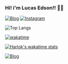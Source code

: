 ### Hi! i'm Lucas Edson!! 👋🏾
[![Blog](https://img.shields.io/badge/Medium-12100E?style=for-the-badge&logo=medium&logoColor=white)](https://medium.com/@lucasedson654)
[![Instagram](https://img.shields.io/badge/Instagram-E4405F?style=for-the-badge&logo=instagram&logoColor=white)](https://www.instagram.com/lucasedson_art/)


![Top Langs](https://github-readme-stats.vercel.app/api/top-langs/?username=lucasedson&hide_progress=true&theme=radical)


[![wakatime](https://wakatime.com/badge/user/d8e2eed9-84de-4eac-abd2-69f82c10f1e1.svg)](https://wakatime.com/@d8e2eed9-84de-4eac-abd2-69f82c10f1e1?style=do)

[![Harlok's wakatime stats](https://github-readme-stats.vercel.app/api/wakatime?username=@d8e2eed9-84de-4eac-abd2-69f82c10f1e1)](https://github.com/anuraghazra/github-readme-stats&theme=radical)

[![Blog](https://img.shields.io/badge/Medium-12100E?style=for-the-badge&logo=medium&logoColor=white)](https://medium.com/@lucasedson654)
